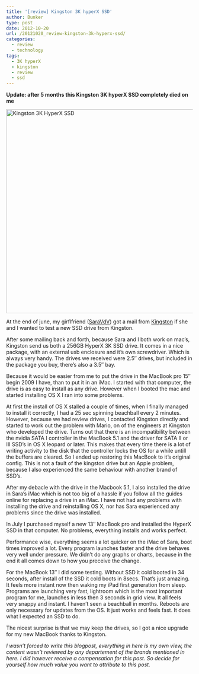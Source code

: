 ```yaml
---
title: '[review] Kingston 3K hyperX SSD'
author: Bunker
type: post
date: 2012-10-20
url: /20121020_review-kingston-3k-hyperx-ssd/
categories:
  - review
  - technology
tags:
  - 3K hyperX
  - kingston
  - review
  - ssd
---
```

**Update: after 5 months this Kingston 3K hyperX SSD completely died on me**

[<img src="http://www.achter.be/wp-content/uploads/2012/10/hyperx.jpg" alt="Kingston 3K HyperX SSD" width="550" class="alignnone size-full wp-image-267" />][1]

At the end of june, my girflfriend (<a href="http://www.saravdv.be" rel="friend muse" title="Saravdv: there are no endings, only new beginnings">SaraVdV</a>) got a mail from <a href="http://www.kingston.com" title="Kingston Technology" rel="contact">Kingston</a> if she and I wanted to test a new SSD drive from Kingston.

After some mailing back and forth, because Sara and I both work on mac&#8217;s, Kingston send us both a 256GB HyperX 3K SSD drive. It comes in a nice package, with an external usb enclosure and it&#8217;s own screwdriver. Which is always very handy. The drives we received were 2.5&#8243; drives, but included in the package you buy, there&#8217;s also a 3.5&#8243; bay.

Because it would be easier from me to put the drive in the MacBook pro 15&#8243; begin 2009 I have, than to put it in an iMac. I started with that computer, the drive is as easy to install as any drive. However when I booted the mac and started installing OS X I ran into some problems.

At first the install of OS X stalled a couple of times, when I finally managed to install it correctly, I had a 25 sec spinning beachball every 2 minutes. However, because we had review drives, I contacted Kingston directly and started to work out the problem with Mario, on of the engineers at Kingston who developed the drive. Turns out that there is an incompatibility between the nvidia SATA I controller in the MacBook 5.1 and the driver for SATA II or III SSD&#8217;s in OS X leopard or later. This makes that every time there is a lot of writing activity to the disk that the controller locks the OS for a while untill the buffers are cleared. So I ended up restoring this MacBook to it&#8217;s original config. This is not a fault of the kingston drive but an Apple problem, because I also experienced the same behaviour with another brand of SSD&#8217;s.

After my debacle with the drive in the Macbook 5.1, I also installed the drive in Sara&#8217;s iMac which is not too big of a hassle if you follow all the guides online for replacing a drive in an iMac. I have not had any problems with installing the drive and reinstalling OS X, nor has Sara experienced any problems since the drive was installed.

In July I purchased myself a new 13&#8243; MacBook pro and installed the HyperX SSD in that computer. No problems, everything installs and works perfect.

Performance wise, everything seems a lot quicker on the iMac of Sara, boot times improved a lot. Every program launches faster and the drive behaves very well under pressure. We didn&#8217;t do any graphs or charts, because in the end it all comes down to how you preceive the change.

For the MacBook 13&#8243; I did some testing. Without SSD it cold booted in 34 seconds, after install of the SSD it cold boots in 8secs. That&#8217;s just amazing. It feels more instant now then waking my iPad first generation from sleep. Programs are launching very fast, lightroom which is the most important program for me, launches in less then 3 seconds in grid view. It all feels very snappy and instant. I haven&#8217;t seen a beachball in months. Reboots are only necessary for updates from the OS. It just works and feels fast. It does what I expected an SSD to do.

The nicest surprise is that we may keep the drives, so I got a nice upgrade for my new MacBook thanks to Kingston.

_I wasn&#8217;t forced to write this blogpost, everything in here is my own view, the content wasn&#8217;t reviewed by any departement of the brands mentioned in here. I did however receive a compensation for this post. So decide for yourself how much value you want to attribute to this post._

 [1]: http://www.achter.be/wp-content/uploads/2012/10/hyperx.jpg